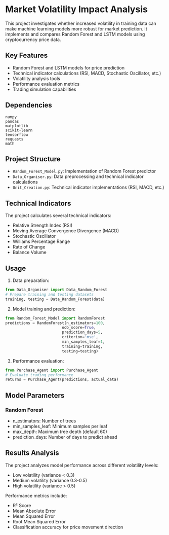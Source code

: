# Market Volatility Impact Analysis

This project investigates whether increased volatility in training data can make machine learning models more robust for market prediction. It implements and compares Random Forest and LSTM models using cryptocurrency price data.

## Key Features

- Random Forest and LSTM models for price prediction
- Technical indicator calculations (RSI, MACD, Stochastic Oscillator, etc.)
- Volatility analysis tools
- Performance evaluation metrics
- Trading simulation capabilities

## Dependencies

```
numpy
pandas
matplotlib
scikit-learn
tensorflow
requests
math
```

## Project Structure

- `Random_Forest_Model.py`: Implementation of Random Forest predictor
- `Data_Organiser.py`: Data preprocessing and technical indicator calculations
- `Unit_Creation.py`: Technical indicator implementations (RSI, MACD, etc.)

## Technical Indicators

The project calculates several technical indicators:
- Relative Strength Index (RSI)
- Moving Average Convergence Divergence (MACD)
- Stochastic Oscillator
- Williams Percentage Range
- Rate of Change
- Balance Volume

## Usage

1. Data preparation:
```python
from Data_Organiser import Data_Random_Forest
# Prepare training and testing datasets
training, testing = Data_Random_Forest(data)
```

2. Model training and prediction:
```python
from Random_Forest_Model import RandomForest
predictions = RandomForest(n_estimators=100, 
                         oob_score=True,
                         prediction_days=5,
                         criterion='mse',
                         min_samples_leaf=1,
                         training=training,
                         testing=testing)
```

3. Performance evaluation:
```python
from Purchase_Agent import Purchase_Agent
# Evaluate trading performance
returns = Purchase_Agent(predictions, actual_data)
```

## Model Parameters

### Random Forest
- n_estimators: Number of trees
- min_samples_leaf: Minimum samples per leaf
- max_depth: Maximum tree depth (default 60)
- prediction_days: Number of days to predict ahead

## Results Analysis

The project analyzes model performance across different volatility levels:
- Low volatility (variance < 0.3)
- Medium volatility (variance 0.3-0.5)
- High volatility (variance > 0.5)

Performance metrics include:
- R² Score
- Mean Absolute Error
- Mean Squared Error
- Root Mean Squared Error
- Classification accuracy for price movement direction
